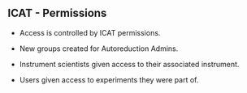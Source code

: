 ##  ICAT - Permissions

* Access is controlled by ICAT permissions.

* New groups created for Autoreduction Admins.

* Instrument scientists given access to their associated instrument.

* Users given access to experiments they were part of.

